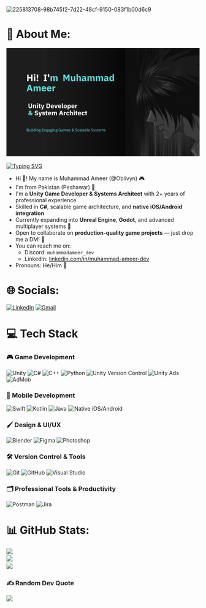 ![225813708-98b745f2-7d22-48cf-9150-083f1b00d6c9](https://github.com/user-attachments/assets/6430bd12-bda5-4e22-abb2-2620f7318ac7)

###



# 💫 About Me:

<p align=”center”>

<img width="1834" alt="Make your README" src="Hi! I'm Muhammad Ameer.png" />


</p>

[![Typing SVG](https://readme-typing-svg.demolab.com?font=Fira+Code&weight=900&size=30&duration=2000&pause=1000&color=00F5FF&width=600&lines=I'm+Muhammad+Ameer+(Oblivyn);Unity+Developer;Game+Systems+Architect;Native+iOS%2FAndroid+Integration;Unity+Game+Developer;Loves+to+Code)](https://git.io/typing-svg)


- Hi 👋! My name is Muhammad Ameer (@Oblivyn) 🎮
- I'm from Pakistan (Peshawar) 📍
- I'm a **Unity Game Developer & Systems Architect** with 2+ years of professional experience
- Skilled in **C#**, scalable game architecture, and **native iOS/Android integration**
- Currently expanding into **Unreal Engine**, **Godot**, and advanced multiplayer systems 👾
- Open to collaborate on **production-quality game projects** — just drop me a DM! 🫡
- You can reach me on:  
  - Discord: `muhammadameer_dev`  
  - LinkedIn: [linkedin.com/in/muhammad-ameer-dev]((https://www.linkedin.com/in/muhammad-ameer-dev/))
- Pronouns: He/Him 🧠


# 🌐 Socials:
[![LinkedIn](https://img.shields.io/badge/LinkedIn-%230077B5.svg?logo=linkedin&logoColor=white)](https://www.linkedin.com/in/muhammad-ameer-dev) 
[![Gmail](https://img.shields.io/badge/Gmail-D14836?logo=gmail&logoColor=white)](mailto:muhammad.ameer.muhtashim@gmail.com)

# 💻 Tech Stack

### 🎮 Game Development
  ![Unity](https://img.shields.io/badge/Unity-000000?style=for-the-badge&logo=unity&logoColor=white)
  ![C#](https://img.shields.io/badge/C%23-239120?style=for-the-badge&logo=csharp&logoColor=white)
  ![C++](https://img.shields.io/badge/C++-00599C?style=for-the-badge&logo=c%2B%2B&logoColor=white)
  ![Python](https://img.shields.io/badge/Python-3670A0?style=for-the-badge&logo=python&logoColor=ffdd54)
  ![Unity Version Control](https://img.shields.io/badge/PlasticSCM-000000?style=for-the-badge&logo=plastic-scm&logoColor=white)
  ![Unity Ads](https://img.shields.io/badge/Unity%20Ads-000000?style=for-the-badge&logo=unity&logoColor=white)
  ![AdMob](https://img.shields.io/badge/AdMob-FF6F00?style=for-the-badge&logo=google&logoColor=white)

### 📱 Mobile Development
  ![Swift](https://img.shields.io/badge/Swift-FA7343?style=for-the-badge&logo=swift&logoColor=white)
  ![Kotlin](https://img.shields.io/badge/Kotlin-0095D5?style=for-the-badge&logo=kotlin&logoColor=white)
  ![Java](https://img.shields.io/badge/Java-007396?style=for-the-badge&logo=java&logoColor=white)
  ![Native iOS/Android](https://img.shields.io/badge/Native-iOS/Android-1abc9c?style=for-the-badge)

### 🖌 Design & UI/UX
  ![Blender](https://img.shields.io/badge/Blender-F5792A?style=for-the-badge&logo=blender&logoColor=white)
  ![Figma](https://img.shields.io/badge/Figma-F24E1E?style=for-the-badge&logo=figma&logoColor=white)
  ![Photoshop](https://img.shields.io/badge/Photoshop-31A8FF?style=for-the-badge&logo=adobe-photoshop&logoColor=white)

### 🛠 Version Control & Tools
  ![Git](https://img.shields.io/badge/Git-F05033?style=for-the-badge&logo=git&logoColor=white)
  ![GitHub](https://img.shields.io/badge/GitHub-121011?style=for-the-badge&logo=github&logoColor=white)
  ![Visual Studio](https://img.shields.io/badge/VS%20Community-5C2D91?style=for-the-badge&logo=visual-studio&logoColor=white)

### 🗂 Professional Tools & Productivity
  ![Postman](https://img.shields.io/badge/Postman-FF6C37?style=for-the-badge&logo=postman&logoColor=white)
  ![Jira](https://img.shields.io/badge/Jira-0052CC?style=for-the-badge&logo=jira&logoColor=white)

# 📊 GitHub Stats:

![](https://github-readme-stats.vercel.app/api?username=muhammadameer-dev&theme=dark&hide_border=false&include_all_commits=true&count_private=false)<br/>
![](https://github-readme-streak-stats.herokuapp.com/?user=muhammadameer-dev&theme=dark&hide_border=false)<br/>
![](https://github-readme-stats.vercel.app/api/top-langs/?username=muhammadameer-dev&theme=dark&hide_border=false&include_all_commits=true&count_private=false&layout=compact)


### ✍️ Random Dev Quote
![](https://quotes-github-readme.vercel.app/api?type=horizontal&theme=radical&author=MuhammadAmeer)
###

